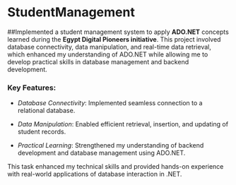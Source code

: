 # StudentManagement
##Implemented a student management system to apply **ADO.NET** concepts learned during the **Egypt Digital Pioneers initiative**. This project involved database connectivity, data manipulation, and real-time data retrieval, which enhanced my understanding of ADO.NET while allowing me to develop practical skills in database management and backend development.
### Key Features:  
- *Database Connectivity*: Implemented seamless connection to a relational database.
  
- *Data Manipulation*: Enabled efficient retrieval, insertion, and updating of student records.
  
- *Practical Learning*: Strengthened my understanding of backend development and database management using ADO.NET.  

This task enhanced my technical skills and provided hands-on experience with real-world applications of database interaction in .NET.
